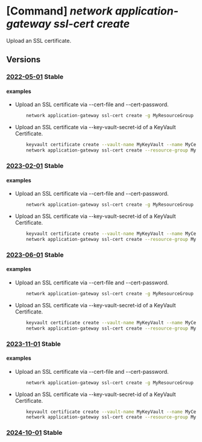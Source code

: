 # [Command] _network application-gateway ssl-cert create_

Upload an SSL certificate.

## Versions

### [2022-05-01](/Resources/mgmt-plane/L3N1YnNjcmlwdGlvbnMve30vcmVzb3VyY2Vncm91cHMve30vcHJvdmlkZXJzL21pY3Jvc29mdC5uZXR3b3JrL2FwcGxpY2F0aW9uZ2F0ZXdheXMve30=/2022-05-01.xml) **Stable**

<!-- mgmt-plane /subscriptions/{}/resourcegroups/{}/providers/microsoft.network/applicationgateways/{} 2022-05-01 properties.sslCertificates[] -->

#### examples

- Upload an SSL certificate via --cert-file and --cert-password.
    ```bash
        network application-gateway ssl-cert create -g MyResourceGroup --gateway-name MyAppGateway -n MySSLCert --cert-file FilePath --cert-password Abc123
    ```

- Upload an SSL certificate via --key-vault-secret-id of a KeyVault Certificate.
    ```bash
        keyvault certificate create --vault-name MyKeyVault --name MyCertificate --policy "$(az keyvault certificate get-default-policy)"
        network application-gateway ssl-cert create --resource-group MyResourceGroup --gateway-name MyAppGateway -n MySSLCert --key-vault-secret-id MyCertificateSecretID
    ```

### [2023-02-01](/Resources/mgmt-plane/L3N1YnNjcmlwdGlvbnMve30vcmVzb3VyY2Vncm91cHMve30vcHJvdmlkZXJzL21pY3Jvc29mdC5uZXR3b3JrL2FwcGxpY2F0aW9uZ2F0ZXdheXMve30=/2023-02-01.xml) **Stable**

<!-- mgmt-plane /subscriptions/{}/resourcegroups/{}/providers/microsoft.network/applicationgateways/{} 2023-02-01 properties.sslCertificates[] -->

#### examples

- Upload an SSL certificate via --cert-file and --cert-password.
    ```bash
        network application-gateway ssl-cert create -g MyResourceGroup --gateway-name MyAppGateway -n MySSLCert --cert-file FilePath --cert-password Abc123
    ```

- Upload an SSL certificate via --key-vault-secret-id of a KeyVault Certificate.
    ```bash
        keyvault certificate create --vault-name MyKeyVault --name MyCertificate --policy "$(az keyvault certificate get-default-policy)"
        network application-gateway ssl-cert create --resource-group MyResourceGroup --gateway-name MyAppGateway -n MySSLCert --key-vault-secret-id MyCertificateSecretID
    ```

### [2023-06-01](/Resources/mgmt-plane/L3N1YnNjcmlwdGlvbnMve30vcmVzb3VyY2Vncm91cHMve30vcHJvdmlkZXJzL21pY3Jvc29mdC5uZXR3b3JrL2FwcGxpY2F0aW9uZ2F0ZXdheXMve30=/2023-06-01.xml) **Stable**

<!-- mgmt-plane /subscriptions/{}/resourcegroups/{}/providers/microsoft.network/applicationgateways/{} 2023-06-01 properties.sslCertificates[] -->

#### examples

- Upload an SSL certificate via --cert-file and --cert-password.
    ```bash
        network application-gateway ssl-cert create -g MyResourceGroup --gateway-name MyAppGateway -n MySSLCert --cert-file FilePath --cert-password Abc123
    ```

- Upload an SSL certificate via --key-vault-secret-id of a KeyVault Certificate.
    ```bash
        keyvault certificate create --vault-name MyKeyVault --name MyCertificate --policy "$(az keyvault certificate get-default-policy)"
        network application-gateway ssl-cert create --resource-group MyResourceGroup --gateway-name MyAppGateway -n MySSLCert --key-vault-secret-id MyCertificateSecretID
    ```

### [2023-11-01](/Resources/mgmt-plane/L3N1YnNjcmlwdGlvbnMve30vcmVzb3VyY2Vncm91cHMve30vcHJvdmlkZXJzL21pY3Jvc29mdC5uZXR3b3JrL2FwcGxpY2F0aW9uZ2F0ZXdheXMve30=/2023-11-01.xml) **Stable**

<!-- mgmt-plane /subscriptions/{}/resourcegroups/{}/providers/microsoft.network/applicationgateways/{} 2023-11-01 properties.sslCertificates[] -->

#### examples

- Upload an SSL certificate via --cert-file and --cert-password.
    ```bash
        network application-gateway ssl-cert create -g MyResourceGroup --gateway-name MyAppGateway -n MySSLCert --cert-file FilePath --cert-password Abc123
    ```

- Upload an SSL certificate via --key-vault-secret-id of a KeyVault Certificate.
    ```bash
        keyvault certificate create --vault-name MyKeyVault --name MyCertificate --policy "$(az keyvault certificate get-default-policy)"
        network application-gateway ssl-cert create --resource-group MyResourceGroup --gateway-name MyAppGateway -n MySSLCert --key-vault-secret-id MyCertificateSecretID
    ```

### [2024-10-01](/Resources/mgmt-plane/L3N1YnNjcmlwdGlvbnMve30vcmVzb3VyY2Vncm91cHMve30vcHJvdmlkZXJzL21pY3Jvc29mdC5uZXR3b3JrL2FwcGxpY2F0aW9uZ2F0ZXdheXMve30=/2024-10-01.xml) **Stable**

<!-- mgmt-plane /subscriptions/{}/resourcegroups/{}/providers/microsoft.network/applicationgateways/{} 2024-10-01 properties.sslCertificates[] -->
